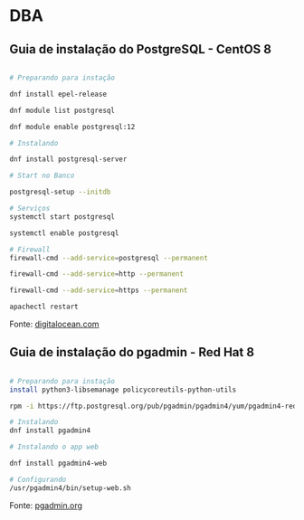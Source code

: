 # DBA


## Guia de instalação do PostgreSQL - CentOS 8

```bash

# Preparando para instação

dnf install epel-release

dnf module list postgresql

dnf module enable postgresql:12

# Instalando

dnf install postgresql-server

# Start no Banco

postgresql-setup --initdb

# Serviços
systemctl start postgresql

systemctl enable postgresql

# Firewall
firewall-cmd --add-service=postgresql --permanent

firewall-cmd --add-service=http --permanent

firewall-cmd --add-service=https --permanent

apachectl restart

```


Fonte: [digitalocean.com](https://www.digitalocean.com/community/tutorials/how-to-install-and-use-postgresql-on-centos-8-pt)

## Guia de instalação do pgadmin - Red Hat 8


```bash

# Preparando para instação
install python3-libsemanage policycoreutils-python-utils

rpm -i https://ftp.postgresql.org/pub/pgadmin/pgadmin4/yum/pgadmin4-redhat-repo-1-1.noarch.rpm

# Instalando
dnf install pgadmin4

# Instalando o app web

dnf install pgadmin4-web

# Configurando
/usr/pgadmin4/bin/setup-web.sh

```

Fonte: [pgadmin.org](https://www.pgadmin.org/download/pgadmin-4-rpm/)


